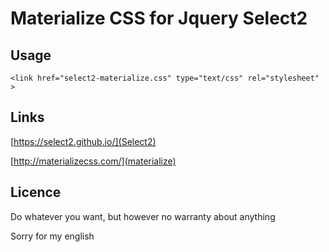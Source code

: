 # Materialize CSS for Jquery Select2
 



## Usage

    <link href="select2-materialize.css" type="text/css" rel="stylesheet" >
 

## Links
 
[https://select2.github.io/](Select2)
 
[http://materializecss.com/](materialize)

## Licence

Do whatever you want, but however no warranty about anything

Sorry for my english


